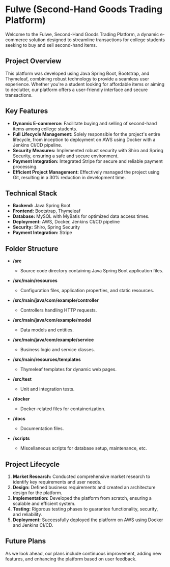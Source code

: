 # Fulwe (Second-Hand Goods Trading Platform)

Welcome to the Fulwe, Second-Hand Goods Trading Platform, a dynamic e-commerce solution designed to streamline transactions for college students seeking to buy and sell second-hand items.

## Project Overview

This platform was developed using Java Spring Boot, Bootstrap, and Thymeleaf, combining robust technology to provide a seamless user experience. Whether you're a student looking for affordable items or aiming to declutter, our platform offers a user-friendly interface and secure transactions.

## Key Features

- **Dynamic E-commerce:** Facilitate buying and selling of second-hand items among college students.
- **Full Lifecycle Management:** Solely responsible for the project's entire lifecycle, from inception to deployment on AWS using Docker with a Jenkins CI/CD pipeline.
- **Security Measures:** Implemented robust security with Shiro and Spring Security, ensuring a safe and secure environment.
- **Payment Integration:** Integrated Stripe for secure and reliable payment processing.
- **Efficient Project Management:** Effectively managed the project using Git, resulting in a 30% reduction in development time.

## Technical Stack

- **Backend:** Java Spring Boot
- **Frontend:** Bootstrap, Thymeleaf
- **Database:** MySQL with MyBatis for optimized data access times.
- **Deployment:** AWS, Docker, Jenkins CI/CD pipeline
- **Security:** Shiro, Spring Security
- **Payment Integration:** Stripe

## Folder Structure

- **/src**
  - Source code directory containing Java Spring Boot application files.

- **/src/main/resources**
  - Configuration files, application properties, and static resources.

- **/src/main/java/com/example/controller**
  - Controllers handling HTTP requests.

- **/src/main/java/com/example/model**
  - Data models and entities.

- **/src/main/java/com/example/service**
  - Business logic and service classes.

- **/src/main/resources/templates**
  - Thymeleaf templates for dynamic web pages.

- **/src/test**
  - Unit and integration tests.

- **/docker**
  - Docker-related files for containerization.

- **/docs**
  - Documentation files.

- **/scripts**
  - Miscellaneous scripts for database setup, maintenance, etc.

## Project Lifecycle

1. **Market Research:** Conducted comprehensive market research to identify key requirements and user needs.
2. **Design:** Defined business requirements and created an architecture design for the platform.
3. **Implementation:** Developed the platform from scratch, ensuring a scalable and efficient system.
4. **Testing:** Rigorous testing phases to guarantee functionality, security, and reliability.
5. **Deployment:** Successfully deployed the platform on AWS using Docker and Jenkins CI/CD.

## Future Plans

As we look ahead, our plans include continuous improvement, adding new features, and enhancing the platform based on user feedback.
